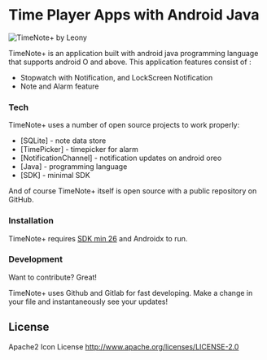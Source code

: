 # Time Player Apps with Android Java

![TimeNote+ by Leony](https://user-images.githubusercontent.com/43403489/104318951-baff5500-5512-11eb-9032-822cd306c7f8.png)

TimeNote+ is an application built with android java programming language that supports android O and above. This application features consist of : 

  - Stopwatch with Notification, and LockScreen Notification
  - Note and Alarm feature

### Tech

TimeNote+ uses a number of open source projects to work properly:

* [SQLite] - note data store
* [TimePicker] - timepicker for alarm
* [NotificationChannel] - notification updates on android oreo
* [Java] - programming language
* [SDK] - minimal SDK

And of course TimeNote+ itself is open source with a public repository
 on GitHub.

### Installation

TimeNote+ requires [SDK min 26](https://developer.android.com/studio/releases/platform-tools) and Androidx to run.

### Development

Want to contribute? Great!

TimeNote+ uses Github and Gitlab for fast developing.
Make a change in your file and instantaneously see your updates!

License
----
Apache2 Icon License
http://www.apache.org/licenses/LICENSE-2.0

[//]: # (These are reference links used in the body of this note and get stripped out when the markdown processor does its job. There is no need to format nicely because it shouldn't be seen. Thanks SO - http://stackoverflow.com/questions/4823468/store-comments-in-markdown-syntax)

